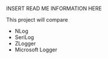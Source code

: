 ﻿INSERT READ ME INFORMATION HERE


This project will compare 

* NLog
* SeriLog
* ZLogger
* Microsoft Logger